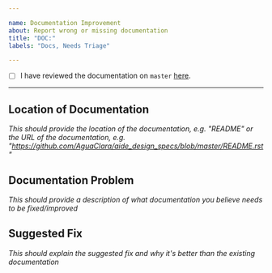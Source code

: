 ```yaml
---

name: Documentation Improvement
about: Report wrong or missing documentation
title: "DOC:"
labels: "Docs, Needs Triage"

---
```


- [ ] I have reviewed the documentation on `master` [here](https://github.com/AguaClara/aide_design_specs/blob/master/README.rst/).

---

## Location of Documentation
*This should provide the location of the documentation, e.g. "README" or the URL of the documentation, e.g. "https://github.com/AguaClara/aide_design_specs/blob/master/README.rst"*

## Documentation Problem
*This should provide a description of what documentation you believe needs to be fixed/improved*

## Suggested Fix
*This should explain the suggested fix and why it's better than the existing documentation*
